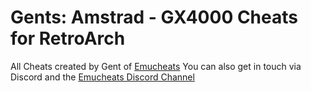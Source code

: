 # Gents: Amstrad - GX4000 Cheats for RetroArch

All Cheats created by Gent of [Emucheats](https://emucheats.emulation64.com/)
You can also get in touch via Discord and the [Emucheats Discord Channel](https://discord.gg/aEEtyj6)

